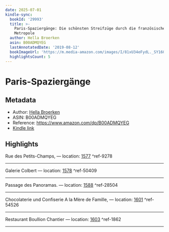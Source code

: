 ```yaml
---
date: 2025-07-01
kindle-sync:
  bookId: '29993'
  title: >-
    Paris-Spaziergänge: Die schönsten Streifzüge durch die französische
    Metropole
  author: Hella Broerken
  asin: B00ADMQYEG
  lastAnnotatedDate: '2019-08-12'
  bookImageUrl: 'https://m.media-amazon.com/images/I/81xU34eFydL._SY160.jpg'
  highlightsCount: 5
---
```

# Paris-Spaziergänge
## Metadata
* Author: [Hella Broerken](https://www.amazon.comundefined)
* ASIN: B00ADMQYEG
* Reference: https://www.amazon.com/dp/B00ADMQYEG
* [Kindle link](kindle://book?action=open&asin=B00ADMQYEG)

## Highlights
Rue des Petits-Champs, — location: [1577](kindle://book?action=open&asin=B00ADMQYEG&location=1577) ^ref-9278

---
Galerie Colbert — location: [1578](kindle://book?action=open&asin=B00ADMQYEG&location=1578) ^ref-50409

---
Passage des Panoramas. — location: [1588](kindle://book?action=open&asin=B00ADMQYEG&location=1588) ^ref-28504

---
Chocolaterie und Confiserie A la Mère de Famille, — location: [1601](kindle://book?action=open&asin=B00ADMQYEG&location=1601) ^ref-54526

---
Restaurant Boullion Chantier — location: [1603](kindle://book?action=open&asin=B00ADMQYEG&location=1603) ^ref-1862

---
